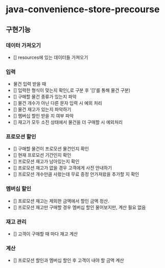 # java-convenience-store-precourse

## 구현기능

### 데이터 가져오기
 - [] resources에 있는 데이터들 가져오기

### 입력
- 물건 입력 받을 때
 - [] 입력한 형식이 맞는지 확인(,로 구분 후 '[]'를 통해 물건 구분)
 - [] 구매할 물건 종류가 있는지 파악
 - [] 물건 개수가 아닌 다른 문자 입력 시 예외 처리
 - [] 물건 재고가 있는지 파악하기
 - [] 멤버십 할인 받을 지 여부 파악
 - [] 재고가 모두 소진 상태에서 물건을 더 구매할 시 예외처리

### 프로모션 할인
 - [] 구매할 물건이 프로모션 물건인지 확인
 - [] 현재 프로모션 기간인지 확인
 - [] 프로모션 재고가 남아있는지 확인
 - [] 프로모션 재고가 없을 경우 고객에게 사전 안내하기
 - [] 프로모션 개수만큼 사왔는데 무료 증정 안가져왔을 추가할 지 확인

### 멤버십 할인
 - [] 프로모션 재고는 제외한 금액에서 할인 금액 정산.
 - [] 프로모션 재고만 구매할 경우 멤버십 할인 물어보지만, 계산 필요 없음

### 재고 관리
 - [] 고객이 구매할 때 마다 재고 계산

### 계산
 - [] 프로모션 할인과 멤버십 할인 후 고객이 내야 할 금액 계산